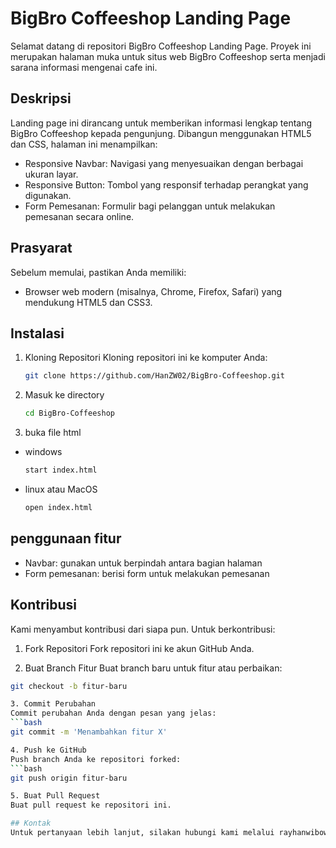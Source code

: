 # BigBro Coffeeshop Landing Page
Selamat datang di repositori BigBro Coffeeshop Landing Page. Proyek ini merupakan halaman muka untuk situs web BigBro Coffeeshop serta menjadi sarana informasi mengenai cafe ini.

## Deskripsi
Landing page ini dirancang untuk memberikan informasi lengkap tentang BigBro Coffeeshop kepada pengunjung. Dibangun menggunakan HTML5 dan CSS, halaman ini menampilkan:
- Responsive Navbar: Navigasi yang menyesuaikan dengan berbagai ukuran layar.
- Responsive Button: Tombol yang responsif terhadap perangkat yang digunakan.
- Form Pemesanan: Formulir bagi pelanggan untuk melakukan pemesanan secara online.

## Prasyarat
Sebelum memulai, pastikan Anda memiliki:
- Browser web modern (misalnya, Chrome, Firefox, Safari) yang mendukung HTML5 dan CSS3.

## Instalasi
1. Kloning Repositori 
   Kloning repositori ini ke komputer Anda:
   ```bash
   git clone https://github.com/HanZW02/BigBro-Coffeeshop.git

2. Masuk ke directory
   ```bash
   cd BigBro-Coffeeshop

3. buka file html

- windows
   ```bash
   start index.html

- linux atau MacOS
   ```bash
   open index.html

## penggunaan fitur
- Navbar: gunakan untuk berpindah antara bagian halaman
- Form pemesanan: berisi form untuk melakukan pemesanan

## Kontribusi
Kami menyambut kontribusi dari siapa pun. Untuk berkontribusi:
1. Fork Repositori
Fork repositori ini ke akun GitHub Anda.

2.  Buat Branch Fitur
Buat branch baru untuk fitur atau perbaikan:
   ```bash 
   git checkout -b fitur-baru

3. Commit Perubahan
Commit perubahan Anda dengan pesan yang jelas:
   ```bash 
   git commit -m 'Menambahkan fitur X'

4. Push ke GitHub
Push branch Anda ke repositori forked:
   ```bash 
   git push origin fitur-baru

5. Buat Pull Request
Buat pull request ke repositori ini.

## Kontak
Untuk pertanyaan lebih lanjut, silakan hubungi kami melalui rayhanwibowo02@gmail.com